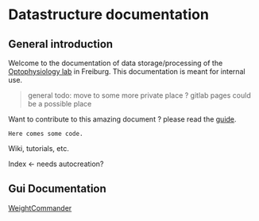 # Datastructure documentation
## General introduction
Welcome to the documentation of data storage/processing of the [Optophysiology lab](https://www.optophysiology.uni-freiburg.de/) in Freiburg.
This documentation is meant for internal use.
 > general todo: move to some more private place ? gitlab pages could be a possible place

Want to contribute to this amazing document ? please read the [guide](DocumentationTutorial.md).


~~~~~~~~
Here comes some code.
~~~~~~~~

Wiki, tutorials, etc.

Index <- needs autocreation?
## Gui Documentation
[WeightCommander](gui_documentation%2FWeightCommander.md)
